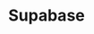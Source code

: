 ---
created: '2025-09-16T15:05:15.652443'
modified: '2025-09-16T19:20:17.757335'
ship_factor: 5
subtype: mcp-servers
tags: []
title: Supabase
type: tool
version: 1
---
